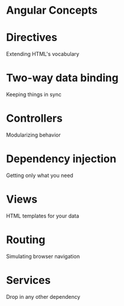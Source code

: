 # Angular Concepts


# Directives

Extending HTML's vocabulary


# Two-way data binding

Keeping things in sync


# Controllers

Modularizing behavior


# Dependency injection

Getting only what you need


# Views

HTML templates for your data


# Routing

Simulating browser navigation


# Services

Drop in any other dependency
